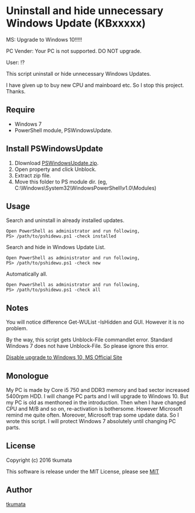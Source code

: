# Uninstall and hide unnecessary Windows Update (KBxxxxx)

MS: Upgrade to Windows 10!!!!!

PC Vender: Your PC is not supported. DO NOT upgrade.

User: !?

This script uninstall or hide unnecessary Windows Updates.

I have given up to buy new CPU and mainboard etc. So I stop this project. Thanks.

## Require
- Windows 7
- PowerShell module, PSWindowsUpdate.

## Install PSWindowsUpdate
1. Dlownload [PSWindowsUpdate.zip](https://gallery.technet.microsoft.com/scriptcenter/2d191bcd-3308-4edd-9de2-88dff796b0bc).
2. Open property and click Unblock.
3. Extract zip file.
4. Move this folder to PS module dir. (eg, C:\Windows\System32\WindowsPowerShell\v1.0\Modules)

## Usage
Search and uninstall in already installed updates.
```
Open PowerShell as administrator and run following,
PS> /path/to/pshidewu.ps1 -check installed
```
Search and hide in Windows Update List.
```
Open PowerShell as administrator and run following,
PS> /path/to/pshidewu.ps1 -check new
```
Automatically all.
```
Open PowerShell as administrator and run following,
PS> /path/to/pshidewu.ps1 -check all
```

## Notes
You will notice difference Get-WUList -IsHidden and GUI. However it is no problem.

By the way, this script gets Unblock-File commandlet error. Standard Windows 7 does not have Unblock-File. So please ignore this error.

[Disable upgrade to Windows 10, MS Official Site](https://sway.com/JZF2z8BPmK3TChUs)

## Monologue
My PC is made by Core i5 750 and DDR3 memory and bad sector increased 5400rpm HDD. I will change PC parts and I will upgrade to Windows 10. But my PC is old as menthoned in the introduction. Then when I have changed CPU and M/B and so on, re-activation is bothersome. However Microsoft remind me quite often. Moreover, Microsoft trap some update data. So I wrote this script. I will protect Windows 7 absolutely until changing PC parts.

## License
Copyright (c) 2016 tkumata

This software is release under the MIT License, please see [MIT](http://opensource.org/licenses/mit-license.php)

## Author
[tkumata](https://github.com/tkumata)
